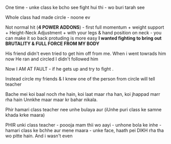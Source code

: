 One time - unke class ke bcho see fight hui thi - wo buri tarah see 






Whole class had made circle - noone ev

Not normal hit (**4 POWER ADDONS**) - first full momentum + weight support + Height-Neck Adjustment + with your legs & hand position on neck - you can make it so back protuding is more easy
**I wanted fighting to bring out BRUTALITY & FULL FORCE FROM MY BODY**

His friend didn't even tried to get him off from me.
When i went towrads him now
He ran and circled 
I didn't followed him

Now I AM AT FAULT - if he gets up and try to fight .

Instead circle my friends & I knew one of the person from circle will tell teacher

Bache mei koi baal noch rhe hain, koi laat maar rha han, koi jhappad marr rha hain
Unnkhe maar maar kr bahar nikala.

Phir hamari  class teacher nee unhe bulaya aur (iUnhe puri class ke samne khada krke maara)


PHIR unki class teacher - poooja mam thii wo aayi - unhone bola ke inhe - hamari class ke bchhe aur mene maara - unke face, haath pei DIKH rha tha wo pitte hain.
And i wasn't even